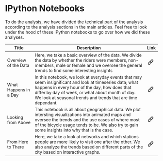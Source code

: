 # IPython Notebooks

To do the analysis, we have divided the technical part of the analysis according to the analysis sections in the main articles. Feel free to look under the hood of these IPython notebooks to go over how we did these analyses.

|Title | Description | Link |
|---|---|---|
| Overview of the Data | Here, we take a basic overview of the data. We divide the data by whether the riders were members, non-members, male or female and we oversee the general trends to find some interesting insights | [![img1](../images/link.png)](../notebooks/p1.html) | 
| What Happens in a Day | In this notebook, we look at everyday events that may seem insignificant and look at timeseries data; what happens in every hour of the day, how does that differ by day of week, or what about month of day. We look at seasonal trends and trends that are time dependant. | [![img2](../images/link.png)](../notebooks/p2.html) | 
| Looking from Above | This notebook is all about geographical data. We plot intersting visualizations into animated maps and oversee the trends and the use cases of where most of the bicycle usage tends to be. We also try to gain some insights into why that is the case. |[![img3](../images/link.png)](../notebooks/p3.html) | 
| From Here to There | Here, we take a look at networks and which stations people are more likely to visit one after the other. We also analyze the trends based on different parts of the city based on interactive graphs. | [![img4](../images/link.png)](../notebooks/p4.html) | 
